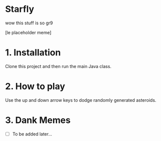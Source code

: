 # Starfly
wow this stuff is so gr9

[le placeholder meme]

# 1. Installation

Clone this project and then run the main Java class.

# 2. How to play

Use the up and down arrow keys to dodge randomly generated asteroids.

# 3. Dank Memes

- [ ] To be added later...
